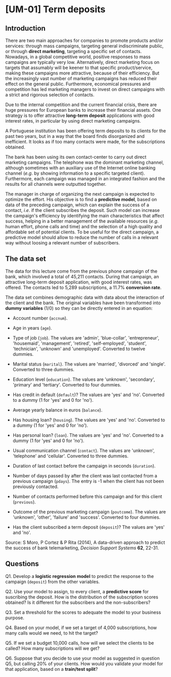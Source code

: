 # [UM-01] Term deposits

## Introduction

There are two main approaches for companies to promote products and/or services: through mass campaigns, targeting general indiscriminate public, or through **direct marketing**, targeting a specific set of contacts. Nowadays, in a global competitive world, positive responses to mass campaigns are typically very low. Alternatively, direct marketing focus on targets that assumably will be keener to that specific product/service, making these campaigns more attractive, because of their efficiency. But the increasingly vast number of marketing campaigns has reduced their effect on the general public. Furthermore, economical pressures and competition has led marketing managers to invest on direct campaigns with a strict and rigorous selection of contacts.

Due to the internal competition and the current financial crisis, there are huge pressures for European banks to increase their financial assets. One strategy is to offer attractive **long-term deposit** applications with good interest rates, in particular by using direct marketing campaigns.

A Portuguese institution has been offering term deposits to its clients for the past two years, but in a way that the board finds disorganized and inefficient. It looks as if too many contacts were made, for the subscriptions obtained.

The bank has been using its own contact-center to carry out direct marketing campaigns. The telephone was the dominant marketing channel, although sometimes with an auxiliary use of the Internet online banking channel (*e.g*. by showing information to a specific targeted client). Furthermore, each campaign was managed in an integrated fashion and the results for all channels were outputted together.

The manager in charge of organizing the next campaign is expected to optimize the effort. His objective is to find a **predictive model**, based on data of the preceding campaign, which can explain the success of a contact, *i.e*. if the client subscribes the deposit. Such model can increase the campaign's efficiency by identifying the main characteristics that affect success, helping in a better management of the available resources (*e.g*. human effort, phone calls and time) and the selection of a high quality and affordable set of potential clients. To be useful for the direct campaign, a predictive model should allow to reduce the number of calls in a relevant way without loosing a relevant number of subscribers.

## The data set

The data for this lecture come from the previous phone campaign of the bank, which involved a total of 45,211 contacts. During that campaign, an attractive long-term deposit application, with good interest rates, was offered. The contacts led to 5,289 subscriptions, a 11.7% **conversion rate**.

The data set combines demographic data with data about the interaction of the client and the bank. The original variables have been transformed into **dummy variables** (1/0) so they can be directly entered in an equation:

* Account number (`accnum`).

* Age in years (`age`).

* Type of job (`job`). The values are 'admin', 'blue-collar', 'entrepreneur', 'housemaid', 'management', 'retired', 'self-employed', 'student', 'technician', 'unknown' and 'unemployed'. Converted to twelve dummies.

* Marital status (`marital`). The values are 'married', 'divorced' and 'single'. Converted to three dummies.

* Education level (`education`). The values are 'unknown', 'secondary', 'primary' and 'tertiary'. Converted to four dummies.

* Has credit in default (`default`)? The values are 'yes' and 'no'. Converted to a dummy (1 for 'yes' and 0 for 'no').

* Average yearly balance in euros (`balance`).

* Has housing loan? (`housing`). The values are 'yes' and 'no'. Converted to a dummy (1 for 'yes' and 0 for 'no').

* Has personal loan? (`loan`). The values are 'yes' and 'no'. Converted to a dummy (1 for 'yes' and 0 for 'no').

* Usual communication channel (`contact`). The values are 'unknown', 'telephone' and 'cellular'. Converted to three dummies.

* Duration of last contact before the campaign in seconds (`duration`). 

* Number of days passed by after the client was last contacted from a previous campaign (`pdays`). The entry is -1 when the client has not been previously contacted.

* Number of contacts performed before this campaign and for this client (`previous`).

* Outcome of the previous marketing campaign (`poutcome`). The values are 'unknown', 'other', 'failure' and 'success'. Converted to four dummies.

* Has the client subscribed a term deposit (`deposit`)? The values are 'yes' and 'no'.

Source: S Moro, P Cortez & P Rita (2014), A data-driven approach to predict the success of bank telemarketing, *Decision Support Systems* **62**, 22-31.

## Questions

Q1. Develop a **logistic regression model** to predict the response to the campaign (`deposit`) from the other variables.

Q2. Use your model to assign, to every client, a **predictive score** for suscribing the deposit. How is the distribution of the subscription scores obtained? Is it different for the subscribers and the non-subscribers?

Q3. Set a threshold for the scores to adequate the model to your business purpose.

Q4. Based on your model, if we set a target of 4,000 subscriptions, how many calls would we need, to hit the target?

Q5. If we set a budget 10,000 calls, how will we select the clients to be called? How many subscriptions will we get?

Q6. Suppose that you decide to use your model as suggested in question Q5, but calling 20% of your clients. How would you validate your model for that application, based on a **train/test split**?
